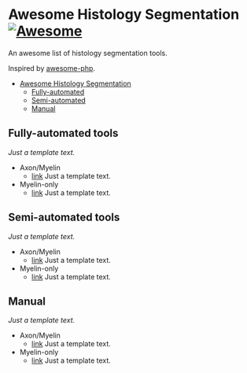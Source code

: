# Awesome Histology Segmentation [![Awesome](https://cdn.rawgit.com/sindresorhus/awesome/d7305f38d29fed78fa85652e3a63e154dd8e8829/media/badge.svg)](https://github.com/sindresorhus/awesome)

An awesome list of histology segmentation tools.

Inspired by [awesome-php](https://github.com/ziadoz/awesome-php).

- [Awesome Histology Segmentation](#awesome-histology-segmentation)
    - [Fully-automated](#fully-automated)
    - [Semi-automated](#semi-automated)
    - [Manual](#manual)
 
## Fully-automated tools

*Just a template text.*

* Axon/Myelin
    * [link](https://www.link.com) Just a template text.
* Myelin-only
    * [link](https://www.link.com) Just a template text.

## Semi-automated tools

*Just a template text.*

* Axon/Myelin
    * [link](https://www.link.com) Just a template text.
* Myelin-only
    * [link](https://www.link.com) Just a template text.

## Manual

*Just a template text.*

* Axon/Myelin
    * [link](https://www.link.com) Just a template text.
* Myelin-only
    * [link](https://www.link.com) Just a template text.

